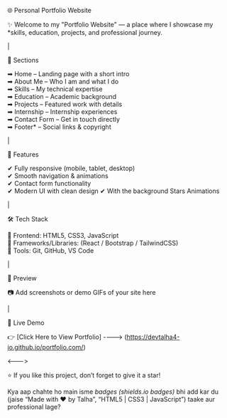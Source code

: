 🌐 Personal Portfolio Website  

✨ Welcome to my "Portfolio Website" — a place where I showcase my *skills, education, projects, and professional journey.  

|


🔹 Sections  

➡ Home – Landing page with a short intro  
➡ About Me – Who I am and what I do  
➡ Skills – My technical expertise  
➡ Education – Academic background  
➡ Projects – Featured work with details  
➡ Internship – Internship experiences  
➡ Contact Form – Get in touch directly  
➡ Footer* – Social links & copyright  

|

 🚀 Features  

✔ Fully responsive (mobile, tablet, desktop)  
✔ Smooth navigation & animations  
✔ Contact form functionality  
✔ Modern UI with clean design 
✔ With the background Stars Animations 


|

 🛠 Tech Stack  

🔸 Frontend: HTML5, CSS3, JavaScript  
🔸 Frameworks/Libraries: (React / Bootstrap / TailwindCSS)  
🔸 Tools: Git, GitHub, VS Code  

|

📸 Preview  

📷 Add screenshots or demo GIFs of your site here  

|

 🔗 Live Demo  

👉 [Click Here to View Portfolio] ----> (https://devtalha4-io.github.io/portfolio.com/) 

<--->








⭐ If you like this project, don’t forget to give it a star!

Kya aap chahte ho main isme *badges (shields.io badges)* bhi add kar du (jaise “Made with ❤ by Talha”, “HTML5 | CSS3 | JavaScript”) taake aur professional lage?
